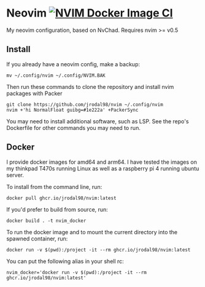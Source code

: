 # Neovim [![NVIM Docker Image CI](https://github.com/jrodal98/nvim/actions/workflows/nvim-docker-image.yml/badge.svg)](https://github.com/jrodal98/nvim/actions/workflows/nvim-docker-image.yml)

My neovim configuration, based on NvChad. Requires nvim >= v0.5

## Install

If you already have a neovim config, make a backup:

```
mv ~/.config/nvim ~/.config/NVIM.BAK
```

Then run these commands to clone the repository and install nvim packages with Packer

```
git clone https://github.com/jrodal98/nvim ~/.config/nvim
nvim +'hi NormalFloat guibg=#1e222a' +PackerSync
```

You may need to install additional software, such as LSP. See the repo's Dockerfile for other commands you may need to run.

## Docker

I provide docker images for amd64 and arm64. I have tested the images on my thinkpad T470s running Linux as well as a raspberry pi 4 running ubuntu server.

To install from the command line, run:

```
docker pull ghcr.io/jrodal98/nvim:latest
```

If you'd prefer to build from source, run:

```
docker build . -t nvim_docker
```

To run the docker image and to mount the current directory into the spawned container, run:

```
docker run -v $(pwd):/project -it --rm ghcr.io/jrodal98/nvim:latest
```

You can put the following alias in your shell rc:

```
nvim_docker='docker run -v $(pwd):/project -it --rm ghcr.io/jrodal98/nvim:latest'
```

